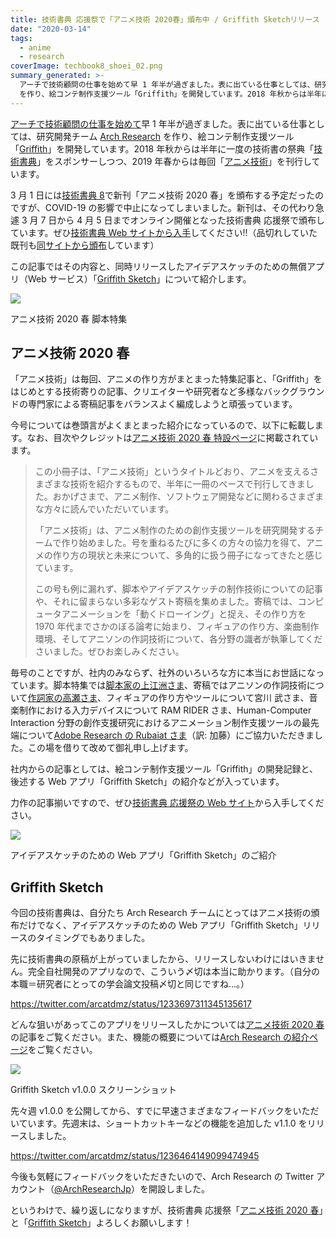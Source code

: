 ```yaml
---
title: 技術書典 応援祭で「アニメ技術 2020春」頒布中 / Griffith Sketchリリース
date: "2020-03-14"
tags:
  - anime
  - research
coverImage: techbook8_shoei_02.png
summary_generated: >-
  アーチで技術顧問の仕事を始めて早 1 年半が過ぎました。表に出ている仕事としては、研究開発チーム Arch Research
  を作り、絵コンテ制作支援ツール「Griffith」を開発しています。2018 年秋からは半年に一度の技術書の祭典「技術書典」をスポンサーしつつ、20...
---
```


[アーチで技術顧問の仕事を始めて](/ja/posts/2018-07-09-arch-inc-technical-advisor)早 1 年半が過ぎました。表に出ている仕事としては、研究開発チーム [Arch Research](https://research.archinc.jp/) を作り、絵コンテ制作支援ツール「[Griffith](https://research.archinc.jp/griffith/)」を開発しています。2018 年秋からは半年に一度の技術書の祭典「[技術書典](https://techbookfest.org/)」をスポンサーしつつ、2019 年春からは毎回「[アニメ技術](https://research.archinc.jp/anitech/)」を刊行しています。

3 月 1 日には[技術書典 8](https://techbookfest.org/event/tbf08/circle/5768522244292608)で新刊「アニメ技術 2020 春」を頒布する予定だったのですが、COVID-19 の影響で中止になってしまいました。新刊は、その代わり急遽 3 月 7 日から 4 月 5 日までオンライン開催となった技術書典 応援祭で頒布しています。ぜひ[技術書典 Web サイトから入手](https://techbookfest.org/product/5748798303240192)してください!!（品切れしていた既刊も[同サイトから頒布](https://techbookfest.org/market/search?q=%22%E3%82%A2%E3%83%BC%E3%83%81%E6%8A%80%E8%A1%93%E9%83%A8%22)しています）

この記事ではその内容と、同時リリースしたアイデアスケッチのための無償アプリ（Web サービス）「[Griffith Sketch](https://research.archinc.jp/griffith/sketch/)」について紹介します。

[![](/images/techbook8_shoei_02-1024x1024.png)](https://techbookfest.org/product/5748798303240192)

アニメ技術 2020 春 脚本特集

## アニメ技術 2020 春

「アニメ技術」は毎回、アニメの作り方がまとまった特集記事と、「Griffith」をはじめとする技術寄りの記事、クリエイターや研究者など多様なバックグラウンドの専門家による寄稿記事をバランスよく編成しようと頑張っています。

今号については巻頭言がよくまとまった紹介になっているので、以下に転載します。なお、目次やクレジットは[アニメ技術 2020 春 特設ページ](https://research.archinc.jp/anitech/2020spring/)に掲載されています。

> この小冊子は、「アニメ技術」というタイトルどおり、アニメを支えるさまざまな技術を紹介するもので、半年に一冊のペースで刊行してきました。おかげさまで、アニメ制作、ソフトウェア開発などに関わるさまざまな方々に読んでいただいています。
>
> 「アニメ技術」は、アニメ制作のための創作支援ツールを研究開発するチームで作り始めました。号を重ねるたびに多くの方々の協力を得て、アニメの作り方の現状と未来について、多角的に扱う冊子になってきたと感じています。
>
> この号も例に漏れず、脚本やアイデアスケッチの制作技術についての記事や、それに留まらない多彩なゲスト寄稿を集めました。寄稿では、コンピュータアニメーションを「動くドローイング」と捉え、その作り方を 1970 年代までさかのぼる論考に始まり、フィギュアの作り方、楽曲制作環境、そしてアニソンの作詞技術について、各分野の識者が執筆してくださいました。ぜひお楽しみください。

毎号のことですが、社内のみならず、社外のいろいろな方に本当にお世話になっています。脚本特集では[脚本家の上江洲さま](https://twitter.com/uezux/status/1236942046109171713)、寄稿ではアニソンの作詞技術について[作詞家の高瀬さま](https://twitter.com/Takase_Aiko/status/1236565382988591104)、フィギュアの作り方やツールについて宮川 武さま、音楽制作における入力デバイスについて RAM RIDER さま、Human-Computer Interaction 分野の創作支援研究におけるアニメーション制作支援ツールの最先端について[Adobe Research の Rubaiat さま](https://rubaiathabib.me/)（訳: 加藤）にご協力いただきました。この場を借りて改めて御礼申し上げます。

社内からの記事としては、絵コンテ制作支援ツール「Griffith」の開発記録と、後述する Web アプリ「Griffith Sketch」の紹介などが入っています。

力作の記事揃いですので、ぜひ[技術書典 応援祭の Web サイト](https://techbookfest.org/product/5748798303240192)から入手してください。

[![](/images/techbook8_shoei_04-1024x1024.png)](https://techbookfest.org/product/5748798303240192)

アイデアスケッチのための Web アプリ「Griffith Sketch」のご紹介

## Griffith Sketch

今回の技術書典は、自分たち Arch Research チームにとってはアニメ技術の頒布だけでなく、アイデアスケッチのための Web アプリ「Griffith Sketch」リリースのタイミングでもありました。

先に技術書典の原稿が上がっていましたから、リリースしないわけにはいきません。完全自社開発のアプリなので、こういう〆切は本当に助かります。（自分の本職＝研究者にとっての学会論文投稿〆切と同じですね…。）

https://twitter.com/arcatdmz/status/1233697311345135617

どんな狙いがあってこのアプリをリリースしたかについては[アニメ技術 2020 春](https://techbookfest.org/product/5748798303240192)の記事をご覧ください。また、機能の概要については[Arch Research の紹介ページ](https://research.archinc.jp/griffith/sketch/)をご覧ください。

![](/images/griffith-sketch-fig1-1024x576.png)

Griffith Sketch v1.0.0 スクリーンショット

先々週 v1.0.0 を公開してから、すでに早速さまざまなフィードバックをいただいています。先週末は、ショートカットキーなどの機能を追加した v1.1.0 をリリースしました。

https://twitter.com/arcatdmz/status/1236464149099474945

今後も気軽にフィードバックをいただきたいので、Arch Research の Twitter アカウント（[@ArchResearchJp](https://twitter.com/ArchResearchJp)）を開設しました。

というわけで、繰り返しになりますが、技術書典 応援祭「[アニメ技術 2020 春](https://research.archinc.jp/anitech/2020spring/)」と「[Griffith Sketch](https://research.archinc.jp/griffith/sketch/)」よろしくお願いします！

